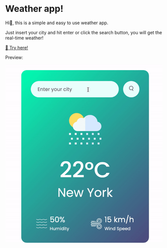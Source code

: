 # Weather app!

Hi👋, this is a simple and easy to use weather app.

Just insert your city and hit enter or click the search button, you will get the real-time weather!

[🔗 Try here!](https://fanpeng-l.github.io/weather-app/)

Preview:

<img src="weather app preview.gif" alt="weather app preview" width="500">
